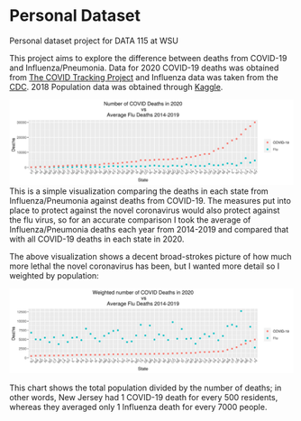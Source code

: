 # Personal Dataset
Personal dataset project for DATA 115 at WSU

This project aims to explore the difference between deaths from COVID-19 and Influenza/Pneumonia. Data for 2020 COVID-19 deaths was obtained from [The COVID Tracking Project](https://covidtracking.com/data/download) and Influenza data was taken from the [CDC](https://www.cdc.gov/nchs/pressroom/sosmap/flu_pneumonia_mortality/flu_pneumonia.htm). 2018 Population data was obtained through [Kaggle](https://www.kaggle.com/lucasvictor/us-state-populations-2018). 


![Flu vs COVID](https://raw.githubusercontent.com/HenryHolloway/PersonalDataset/main/FLUvsCOVIDSortedN.png)
This is a simple visualization comparing the deaths in each state from Influenza/Pneumonia against deaths from COVID-19. The measures put into place to protect against the novel coronavirus would also protect against the flu virus, so for an accurate comparison I took the average of Influenza/Pneumonia deaths each year from 2014-2019 and compared that with all COVID-19 deaths in each state in 2020. 

The above visualization shows a decent broad-strokes picture of how much more lethal the novel coronavirus has been, but I wanted more detail so I weighted by population:

![Flu vs COVID](https://raw.githubusercontent.com/HenryHolloway/PersonalDataset/main/FLUvsCOVIDWeightedN.png)

This chart shows the total population divided by the number of deaths; in other words, New Jersey had 1 COVID-19 death for every 500 residents, whereas they averaged only 1 Influenza death for every 7000 people.
